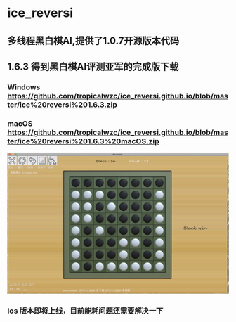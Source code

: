 # ice_reversi 
## 多线程黑白棋AI,提供了1.0.7开源版本代码

## 1.6.3 得到黑白棋AI评测亚军的完成版下载
### Windows <https://github.com/tropicalwzc/ice_reversi.github.io/blob/master/ice%20reversi%201.6.3.zip>
### macOS <https://github.com/tropicalwzc/ice_reversi.github.io/blob/master/ice%20reversi%201.6.3%20macOS.zip>

![](https://github.com/tropicalwzc/ice_reversi.github.io/blob/master/pictures/pic.png)

### Ios 版本即将上线，目前能耗问题还需要解决一下

